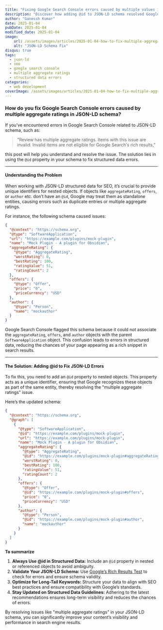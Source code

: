 ```yaml
---
title: "Fixing Google Search Console errors caused by multiple values in JSON-LD schema"
description: "Discover how adding @id to JSON-LD schema resolved Google Search Console errors and improved schema validity for enhanced search visibility."
author: "Ganessh Kumar"
date: 2025-01-04
pubDate: 2025-01-04
modified_date: 2025-01-04
image:
    url: /assets/images/articles/2025-01-04-how-to-fix-multiple-aggregate-rating-in-jsonld-schema.webp
    alt: "JSON-LD Schema Fix"
disqus: true
tags:
  - json-ld
  - seo
  - google search console
  - multiple aggregate ratings
  - structured data errors
categories:
  - web development
coverImage: /assets/images/articles/2025-01-04-how-to-fix-multiple-aggregate-rating-in-jsonld-schema.webp
---
```


### How do you fix Google Search Console errors caused by multiple aggregate ratings in JSON-LD schema?

If you’ve encountered errors in Google Search Console related to JSON-LD schema, such as:

> "Review has multiple aggregate ratings. Items with this issue are invalid. Invalid items are not eligible for Google Search's rich results,"

this post will help you understand and resolve the issue. The solution lies in using the `@id` property in your schema to fix structured data errors.

---

#### Understanding the Problem

When working with JSON-LD structured data for SEO, it’s crucial to provide unique identifiers for nested objects. If objects like `aggregateRating`, `offers`, or `author` etc. don’t have an `@id`, Google may treat them as standalone entities, causing errors such as duplicate entries or multiple aggregate ratings.

For instance, the following schema caused issues:

```json
{
  "@context": "https://schema.org",
  "@type": "SoftwareApplication",
  "url": "https://example.com/plugins/mock-plugin",
  "name": "Mock Plugin - A plugin for Obsidian",
  "aggregateRating": {
    "@type": "AggregateRating",
    "worstRating": 0,
    "bestRating": 100,
    "ratingValue": 51,
    "ratingCount": 2
  },
  "offers": {
    "@type": "Offer",
    "price": "0",
    "priceCurrency": "USD"
  },
  "author": {
    "@type": "Person",
    "name": "mockauthor"
  }
}
```

Google Search Console flagged this schema because it could not associate the `aggregateRating`, `offers`, and `author` objects with the parent `SoftwareApplication` object. This confusion leads to errors in structured data, reducing the chances of your page appearing as a rich snippet in search results.

---

#### The Solution: Adding @id to Fix JSON-LD Errors

To fix this, you need to add an `@id` property to nested objects. This property acts as a unique identifier, ensuring that Google recognizes these objects as part of the same entity, thereby resolving the "multiple aggregate ratings" issue.

Here’s the updated schema:

```json
{
  "@context": "https://schema.org",
  "@graph": [
    {
      "@type": "SoftwareApplication",
      "@id": "https://example.com/plugins/mock-plugin",
      "url": "https://example.com/plugins/mock-plugin",
      "name": "Mock Plugin - A plugin for Obsidian",
      "aggregateRating": {
        "@type": "AggregateRating",
        "@id": "https://example.com/plugins/mock-plugin#aggregateRating",
        "worstRating": 0,
        "bestRating": 100,
        "ratingValue": 51,
        "ratingCount": 2
      },
      "offers": {
        "@type": "Offer",
        "@id": "https://example.com/plugins/mock-plugin#offers",
        "price": "0",
        "priceCurrency": "USD"
      },
      "author": {
        "@type": "Person",
        "@id": "https://example.com/plugins/mock-plugin#author",
        "name": "mockauthor"
      }
    }
  ]
}
```

**To summarize**

1. **Always Use @id in Structured Data:** Include an `@id` property in nested or referenced objects to avoid ambiguity.
2. **Validate Your JSON-LD Schema:** Use [Google’s Rich Results Test](https://search.google.com/test/rich-results) to check for errors and ensure schema validity.
3. **Optimize for Long-Tail Keywords:** Structure your data to align with SEO best practices and ensure compatibility with Google’s standards.
4. **Stay Updated on Structured Data Guidelines:** Adhering to the latest recommendations ensures long-term visibility and reduces the chances of errors.

By resolving issues like "multiple aggregate ratings" in your JSON-LD schema, you can significantly improve your content’s visibility and performance in search engine results.
